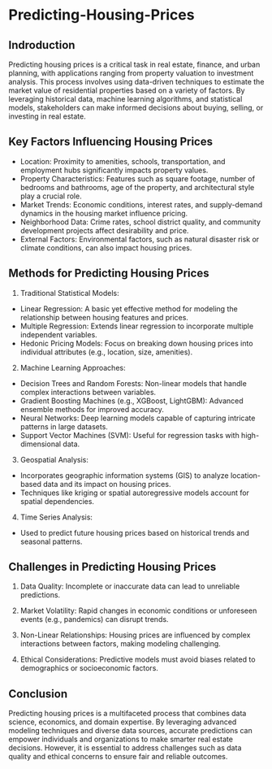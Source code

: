# Predicting-Housing-Prices

## Indroduction
Predicting housing prices is a critical task in real estate, finance, and urban planning, with applications ranging from property valuation to investment analysis. This process involves using data-driven techniques to estimate the market value of residential properties based on a variety of factors. By leveraging historical data, machine learning algorithms, and statistical models, stakeholders can make informed decisions about buying, selling, or investing in real estate.

## Key Factors Influencing Housing Prices
* Location: Proximity to amenities, schools, transportation, and employment hubs significantly impacts property values.
* Property Characteristics: Features such as square footage, number of bedrooms and bathrooms, age of the property, and architectural style play a crucial role.
* Market Trends: Economic conditions, interest rates, and supply-demand dynamics in the housing market influence pricing.
* Neighborhood Data: Crime rates, school district quality, and community development projects affect desirability and price.
* External Factors: Environmental factors, such as natural disaster risk or climate conditions, can also impact housing prices.

## Methods for Predicting Housing Prices

1. Traditional Statistical Models:
* Linear Regression: A basic yet effective method for modeling the relationship between housing features and prices.
* Multiple Regression: Extends linear regression to incorporate multiple independent variables.
* Hedonic Pricing Models: Focus on breaking down housing prices into individual attributes (e.g., location, size, amenities).

2. Machine Learning Approaches:
* Decision Trees and Random Forests: Non-linear models that handle complex interactions between variables.
* Gradient Boosting Machines (e.g., XGBoost, LightGBM): Advanced ensemble methods for improved accuracy.
* Neural Networks: Deep learning models capable of capturing intricate patterns in large datasets.
* Support Vector Machines (SVM): Useful for regression tasks with high-dimensional data.

3. Geospatial Analysis:
* Incorporates geographic information systems (GIS) to analyze location-based data and its impact on housing prices.
* Techniques like kriging or spatial autoregressive models account for spatial dependencies.

4. Time Series Analysis:
* Used to predict future housing prices based on historical trends and seasonal patterns.

## Challenges in Predicting Housing Prices

1. Data Quality: Incomplete or inaccurate data can lead to unreliable predictions.

2. Market Volatility: Rapid changes in economic conditions or unforeseen events (e.g., pandemics) can disrupt trends.

3. Non-Linear Relationships: Housing prices are influenced by complex interactions between factors, making modeling challenging.

4. Ethical Considerations: Predictive models must avoid biases related to demographics or socioeconomic factors.

## Conclusion
Predicting housing prices is a multifaceted process that combines data science, economics, and domain expertise. By leveraging advanced modeling techniques and diverse data sources, accurate predictions can empower individuals and organizations to make smarter real estate decisions. However, it is essential to address challenges such as data quality and ethical concerns to ensure fair and reliable outcomes.


